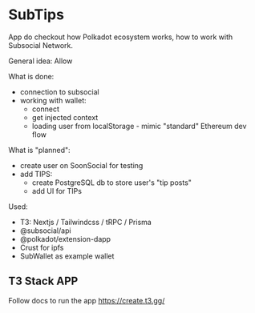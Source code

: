 # SubTips
App do checkout how Polkadot ecosystem works, how to work with Subsocial Network.

General idea: Allow

What is done:
- connection to subsocial
- working with wallet:
  - connect
  - get injected context
  - loading user from localStorage - mimic "standard" Ethereum dev flow

What is "planned":
- create user on SoonSocial for testing
- add TIPS:
  - create PostgreSQL db to store user's "tip posts"
  - add UI for TIPs

Used:
- T3: Nextjs / Tailwindcss / tRPC / Prisma
- @subsocial/api
- @polkadot/extension-dapp
- Crust for ipfs
- SubWallet as example wallet

## T3 Stack APP
Follow docs to run the app https://create.t3.gg/
